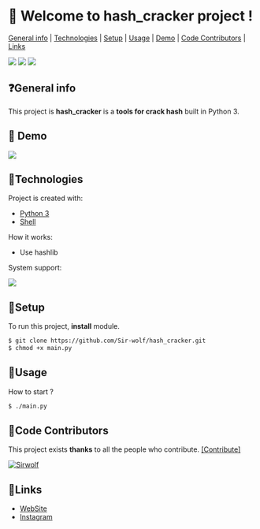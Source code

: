 # 👋 **Welcome to hash_cracker project !**
[General info](#general-info) | [Technologies](#technologies) | [Setup](#setup) | [Usage](#usage) |  [Demo](#demo) | [Code Contributors](#CodeContributors) | [Links](#links)

![](https://img.shields.io/badge/FiveNineDark-2020-red) ![](https://camo.githubusercontent.com/8930dd7dabdc54b27273533cf1396472b2991555/68747470733a2f2f696d672e736869656c64732e696f2f62616467652f4c6963656e73652d47504c2d2d332e302d677265656e) ![](https://camo.githubusercontent.com/d063b3af2345dbbd117eaa6a618c77bd07443eee/68747470733a2f2f696d672e736869656c64732e696f2f62616467652f707974686f6e2d332d627269676874677265656e2e737667)


## ❓General info
This project is **hash_cracker** is a **tools for crack hash** built in Python 3.
	

## 🎯 Demo
![](https://camo.githubusercontent.com/c8c4c0b4531dced3e837a2aadbc17ea21e3765d1/68747470733a2f2f692e6962622e636f2f4335544e796a622f53637265656e73686f742d66726f6d2d323032302d30362d33302d31382d30382d34352e706e67)
## 🔬Technologies
Project is created with:
* [Python 3](https://www.python.org/download/releases/3.0/ "Python 3")
* [Shell](https://en.wikipedia.org/wiki/Bash_%28Unix_shell%29 "Shell")


How it works:

* Use hashlib 

System support:

![](https://external-content.duckduckgo.com/iu/?u=http%3A%2F%2Fpadre.perlide.org%2Fstatic%2Falien%2Flinux-logo.png&f=1&nofb=1) 


	
## 🔌Setup
To run this project, **install** module.

```bash
$ git clone https://github.com/Sir-wolf/hash_cracker.git
$ chmod +x main.py
```

## 🚀Usage
How to start ?
```bash
$ ./main.py
```

## 👥Code Contributors
This project exists **thanks** to all the people who contribute. [[Contribute]](https://github.com/5-9Dark/xt32/graphs/contributors "[Contribute]")

 [![Sirwolf](https://avatars2.githubusercontent.com/u/65546179?s=60&u=16ded8a7da2647f50a01f1e1a6599fc944fcc658&v=4 "Sirwolf")](https://github.com/Sir-wolf "Sirwolf")

## 🔗Links
 * [WebSite](https://fiveninedark.com/ "WebSite")
 * [Instagram](https://instagram.com/s1rwolf "Instagram") 
